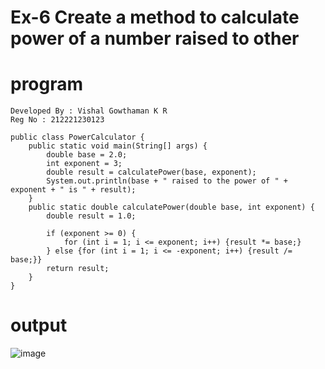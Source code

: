 # Ex-6 Create a method to calculate power of a number raised to other
# program
```
Developed By : Vishal Gowthaman K R
Reg No : 212221230123
```
```
public class PowerCalculator {
    public static void main(String[] args) {
        double base = 2.0;
        int exponent = 3;
        double result = calculatePower(base, exponent);
        System.out.println(base + " raised to the power of " + exponent + " is " + result);
    }
    public static double calculatePower(double base, int exponent) {
        double result = 1.0;

        if (exponent >= 0) {
            for (int i = 1; i <= exponent; i++) {result *= base;}
        } else {for (int i = 1; i <= -exponent; i++) {result /= base;}}
        return result;
    }
}

```
# output
![image](https://github.com/Rohith-AIDS/calculation/assets/94980736/f62ba36f-325a-42de-af21-b5038a350f03)

